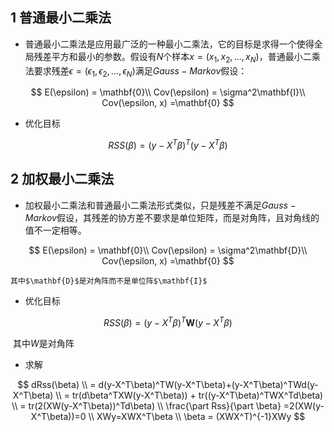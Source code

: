 ## 1 普通最小二乘法

* 普通最小二乘法是应用最广泛的一种最小二乘法，它的目标是求得一个使得全局残差平方和最小的参数。假设有$N$个样本$x=(x_1,x_2,...,x_N)$，普通最小二乘法要求残差$\epsilon=(\epsilon_1, \epsilon_2, \dots,\epsilon_N)$满足$Gauss-Markov$假设：

$$
 E(\epsilon) = \mathbf{0}\\
  Cov(\epsilon) = \sigma^2\mathbf{I}\\
  Cov(\epsilon, x) =\mathbf{0}
$$

 - 优化目标

$$
  RSS(\beta) = (y-X^T\beta)^T(y-X^T\beta)
$$



## 2 加权最小二乘法

- 加权最小二乘法和普通最小二乘法形式类似，只是残差不满足$Gauss-Markov$假设，其残差的协方差不要求是单位矩阵，而是对角阵，且对角线的值不一定相等。

$$
  E(\epsilon) = \mathbf{0}\\
  Cov(\epsilon) = \sigma^2\mathbf{D}\\
  Cov(\epsilon, x) =\mathbf{0}
$$

  	其中$\mathbf{D}$是对角阵而不是单位阵$\mathbf{I}$

 - 优化目标

$$
RSS(\beta) = (y-X^T\beta)^T\mathbf{W}(y-X^T\beta)
$$

​	其中$W$是对角阵

 - 求解

$$
dRss(\beta)
  \\ = d(y-X^T\beta)^TW(y-X^T\beta)+(y-X^T\beta)^TWd(y-X^T\beta)
  \\ = tr(d\beta^TXW(y-X^T\beta)) + tr((y-X^T\beta)^TWX^Td\beta)
  \\ = tr(2(XW(y-X^T\beta))^Td\beta)
  \\ \frac{\part Rss}{\part \beta} =2(XW(y-X^T\beta))=0
  \\ XWy=XWX^T\beta
  \\ \beta = (XWX^T)^{-1}XWy
$$
